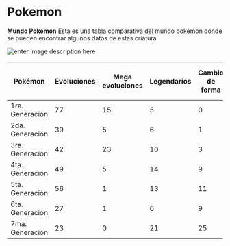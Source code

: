# Pokemon
**Mundo Pokémon**
Esta es una tabla comparativa del mundo pokémon donde se pueden encontrar algunos datos de estas criatura.


![enter image description here](http://www.gamingesports.com/wp-content/uploads/2016/09/pokemon-hazte-con-todos.jpg)


| Pokémon 	| Evoluciones 	| Mega evoluciones 	| Legendarios 	| Cambio de forma 	| Regresión Primigenia 	| Con diferencia de genero 	| Sin genero 	| Total 	|
|-----------------	|-------------	|------------------	|-------------	|-----------------	|----------------------	|--------------------------	|------------	|-------	|
| 1ra. Generación 	| 77 	| 15 	| 5 	| 0 	| 0 	| 24 	| 13 	| 151 	|
| 2da. Generación 	| 39 	| 5 	| 6 	| 1 	| 0 	| 22 	| 7 	| 100 	|
| 3ra. Generación 	| 42 	| 23 	| 10 	| 3 	| 2 	| 18 	| 18 	| 135 	|
| 4ta. Generación 	| 49 	| 5 	| 14 	| 9 	| 1 	| 31 	| 18 	| 107 	|
| 5ta. Generación 	| 56 	| 1 	| 13 	| 11 	| 0 	| 3 	| 17 	| 155 	|
| 6ta. Generación 	| 27 	| 1 	| 6 	| 9 	| 0 	| 2 	| 7 	| 71 	|
| 7ma. Generación 	| 23 	| 0 	| 21 	| 25 	| 0 	| 0 	| 28 	| 85 	|
